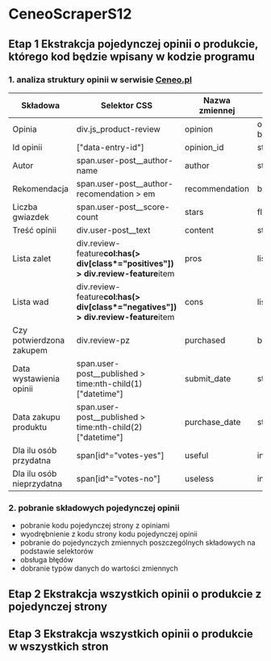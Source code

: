 # CeneoScraperS12

## Etap 1 Ekstrakcja pojedynczej opinii o produkcie, którego kod będzie wpisany w kodzie programu

### 1. analiza struktury opinii w serwisie [Ceneo.pl](https://www.ceneo.pl)

| Składowa                  | Selektor CSS                                                                      | Nazwa zmiennej | Typ danych             |
| ------------------------- | --------------------------------------------------------------------------------- | -------------- | ---------------------- |
| Opinia                    | div.js_product-review                                                             | opinion        | obiekt bs4.element.Tag |
| Id opinii                 | ["data-entry-id"]                                                                 | opinion_id     | str                    |
| Autor                     | span.user-post\_\_author-name                                                     | author         | str                    |
| Rekomendacja              | span.user-post\_\_author-recomendation > em                                       | recommendation | bool                   |
| Liczba gwiazdek           | span.user-post\_\_score-count                                                     | stars          | float                  |
| Treść opinii              | div.user-post\_\_text                                                             | content        | str                    |
| Lista zalet               | div.review-feature**col:has(> div[class*="positives"]) > div.review-feature**item | pros           | list                   |
| Lista wad                 | div.review-feature**col:has(> div[class*="negatives"]) > div.review-feature**item | cons           | list                   |
| Czy potwierdzona zakupem  | div.review-pz                                                                     | purchased      | bool                   |
| Data wystawienia opinii   | span.user-post\_\_published > time:nth-child(1)["datetime"]                       | submit_date    | str                    |
| Data zakupu produktu      | span.user-post\_\_published > time:nth-child(2)["datetime"]                       | purchase_date  | str                    |
| Dla ilu osób przydatna    | span[id^="votes-yes"]                                                             | useful         | int                    |
| Dla ilu osób nieprzydatna | span[id^="votes-no"]                                                              | useless        | int                    |

### 2. pobranie składowych pojedynczej opinii

- pobranie kodu pojedynczej strony z opiniami
- wyodrębnienie z kodu strony kodu pojedynczej opinii
- pobranie do pojedynczych zmiennych poszczególnych składowych na podstawie selektorów
- obsługa błędów
- dobranie typów danych do wartości zmiennych

## Etap 2 Ekstrakcja wszystkich opinii o produkcie z pojedynczej strony

## Etap 3 Ekstrakcja wszystkich opinii o produkcie w wszystkich stron